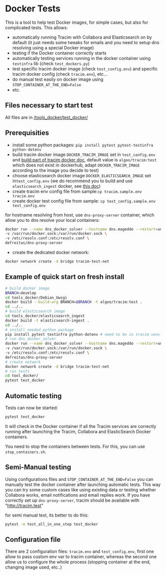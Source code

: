 # Docker Tests

This is a tool to help test Docker images, for simple cases, but also for complicated tests.
This allows:
- automatically running Tracim with Collabora and Elasticsearch on by default (it just needs some tweaks
for emails and you need to setup dns resolving using a special Docker image)
- testing if the Docker container correctly starts
- automatically testing services running in the docker container using `testinfra` lib (check `test_dockers.py`)
- test specific tracim docker image (check `test_config.env`) and specific tracim docker config (check `tracim.env`), etc...
- do manual test easily on docker image using `STOP_CONTAINER_AT_THE_END=False`
- etc.

## Files necessary to start test

All files are in [/tools_docker/test_docker/](/tools_docker/test_docker/)

## Prerequisities

- install some python packages:
`pip install pytest pytest-testinfra python-dotenv`
- build tracim docker image `DOCKER_TRACIM_IMAGE` set in `test_config.env` and [build part of tracim docker doc](/docs/administration/installation/tracim_with_docker.md), default
value is `algoo/tracim:test` which does not exist in dockerhub, adapt `DOCKER_TRACIM_IMAGE` according to the image you decide to test)
- choose elasticsearch docker image `DOCKER_ELASTICSEARCH_IMAGE` set in`test_config.env`   (we do recommend you to build and use
`elasticsearch_ingest` docker, see [this doc](/docs/administration/installation/elasticsearch_docker_image_with_ingest_plugin.md))
- create tracim env config file from sample:`cp tracim.sample.env tracim.env`
- create docker test config file from sample: `cp test_config.sample.env test_config.env`

for hostname resolving from host, use `dns-proxy-server` container, which allow you to dns resolve your local containers:

```sh
docker run --name dns_docker_solver --hostname dns.mageddo --restart=unless-stopped -p 5380:5380 \
-v /var/run/docker.sock:/var/run/docker.sock \
-v /etc/resolv.conf:/etc/resolv.conf \
defreitas/dns-proxy-server
```

- create the dedicated docker network:

```sh
docker network create -d bridge tracim-test-net
```

## Example of quick start on fresh install

```sh
# build docker image
BRANCH=develop
cd tools_docker/Debian_Uwsgi
docker build --build-arg BRANCH=$BRANCH -t algoo/tracim:test .
cd ../..
# build elasticsearch image
cd tools_docker/elasticsearch_ingest
docker build -t elasticsearch-ingest .
cd ../..
# install needed python package
pip install pytest testinfra python-dotenv # need to be in tracim venv
# run dns_docker_solver
docker run --name dns_docker_solver --hostname dns.mageddo --restart=unless-stopped -p 5380:5380 \
-v /var/run/docker.sock:/var/run/docker.sock \
-v /etc/resolv.conf:/etc/resolv.conf \
defreitas/dns-proxy-server
# create network
docker network create -d bridge tracim-test-net
# run tests
cd tool_docker/
pytest test_docker  
```

## Automatic testing

Tests can now be started:

```sh
pytest test_docker
```

It will check in the Docker container if all the Tracim services are correctly running after launching the Tracim, Collabora and ElasticSearch Docker containers.

You need to stop the containers between tests. For this, you can use `stop_containers.sh`.

## Semi-Manual testing

Using configurations files and `STOP_CONTAINER_AT_THE_END=False` you can manually test the docker container after launching automatic tests.
This way you can try some custom cases like using existing data or testing whether Collabora works, email notifications and email replies work.
If you have correctly set up `dns-proxy-server`, tracim should be available with "http://tracim.test"

for semi manual test, its better to do this:
```sh
pytest -m test_all_in_one_step test_docker
```

## Configuration file

There are 2 configuration files: `tracim.env` and `test_config.env`, first one
allow to pass custom env var to tracim container, whereas the second one allow us
to configure the whole process (stopping container at the end, changing image used, etc..)
